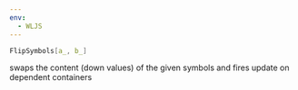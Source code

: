 ```yaml
---
env:
  - WLJS
---
```

```mathematica
FlipSymbols[a_, b_]
```

swaps the content (down values) of the given symbols and fires update on dependent containers
